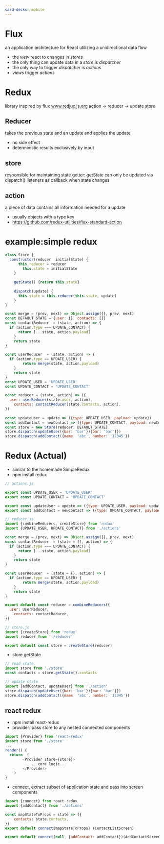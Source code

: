 ```yaml
---
card-decks: mobile
---
```


# Flux
an application architecture for React utilizing a unidirectional data flow
- the *view* react to changes in *stores*
- the only thing can update data in a *store* is *dispatcher*
- the only way to trigger *dispatcher* is *actions*
- *views* trigger *actions*

# Redux
library inspired by flux
www.redjux.js.org
action -> reducer -> update store

## Reducer
takes the previous state and an update and applies the update
- no side effect
- deterministic results exclusively by input

## store
responsible for maintaining state
getter: getState
can only be updated via dispatch()
listeners as callback when state changes

## action
a piece of data contains all information needed for a update
- usually objects with a type key 
- https://github.com/redux-utilities/flux-standard-action

# example:simple redux
```js
class Store {
  constructor(reducer, initialState) {
	  this.reducer = reducer
		this.state = initialState
	}
	
	getState() {return this.state}
	
	dispatch(update) {
	  this.state = this.reducer(this.state, update)
	}
}

const merge = (prev, next) => Object.assign({}, prev, next)
const DEFAULT_STATE = {user: {}, contacts: []}
const contactReducer  = (state, action) => {
  if (action.type === UPDATE_CONTACT) {
	  return [...state, action.payload]
	}
	return state
}

const userReducer  = (state, action) => {
  if (action.type == UPDATE_USER) {
	    return merge(state, action.payload)
	}
	return state
}
const UPDATE_USER = 'UPDATE_USER'
const UPDATE_CONTACT = 'UPDATE_CONTACT'

const reducer = (state, action) => ({
  user: userReducer(state.user, action),
	contacts: contactReducer(state.contacts, action),
})
	
const updateUser = update => ({type: UPDATE_USER, payload: update})
const addContact = newContact => ({type: UPDATE_CONTACT, payload: newContact})
const store = new Store(reducer, DEFAULT_STATE)
store.dispatch(updateUser({bar: 'bar'}){bar: 'bar'}})
store.dispatch(addContact({name: 'abc', number: '12345'})
```

# Redux (Actual)
- similar to the homemade SimpleRedux
- npm install redux
```js
// actions.js

export const UPDATE_USER = 'UPDATE_USER'
export const UPDATE_CONTACT = 'UPDATE_CONTACT'

export const updateUser = update => ({type: UPDATE_USER, payload: update})
export const addContact = newContact => ({type: UPDATE_CONTACT, payload: newContact}) 
```

```js
// reducer.js
import {combineReducers, createStore} from 'redux'
import {UPDATE_USER, UPDATE_CONTACT} from './actions'

const merge = (prev, next) => Object.assign({}, prev, next)
const contactReducer  = (state = [], action) => {
  if (action.type === UPDATE_CONTACT) {
	  return [...state, action.payload]
	}
	return state
}

const userReducer  = (state = {}, action) => {
  if (action.type == UPDATE_USER) {
	    return merge(state, action.payload)
	}
	return state
}

export default const reducer = combineReducers({
  user: UserReducer,
	contacts: contactReducer,
})

```

```js
// store.js
import {createStore} from 'redux'
import reducer from './reducer'

export default const store = createStore(reducer)
```
- store.getState
```js
// read state
import store from './store'
const contacts = store.getState().contacts

// update state
import {addContact, updateUser} from './action'
store.dispatch(updateUser({bar: 'bar'}){bar: 'bar'}})
store.dispatch(addContact({name: 'abc', number: '12345'})
```
## react redux
- npm install react-redux
- provider: pass store to any nested connected components 
```js
import {Provider} from 'react-redux'
import store from './store'
...
render() {
  return  (
		<Provider store={store}>
		 	...core logic...
		</Provider>	
	)
}
```
- connect, extract subset of application state and pass into screen components
```js
import {connect} from react-redux
import {addContact} from './actions'

const mapStateToProps = state => ({
	contacts: state.contacts,
})
export default connect(mapStateToProps) (ContactListScreen)

export default connect(null, {addContact: addContact})(AddContactScreen)
```